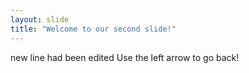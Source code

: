 ```yaml
---
layout: slide
title: "Welcome to our second slide!"
---
```

new line had been edited
Use the left arrow to go back!
